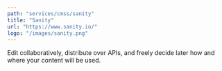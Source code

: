 ```yaml
---
path: "services/cmss/sanity"
title: "Sanity"
url: "https://www.sanity.io/"
logo: "/images/sanity.png"
---
```


Edit collaboratively, distribute over APIs, and freely decide later how and where your content will be used.
